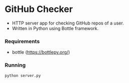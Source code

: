 # GitHub Checker
* HTTP server app for checking GitHub repos of a user.
* Written in Python using Bottle framework.

### Requirements
* bottle (https://bottlepy.org/)

### Running
```
python server.py
```
